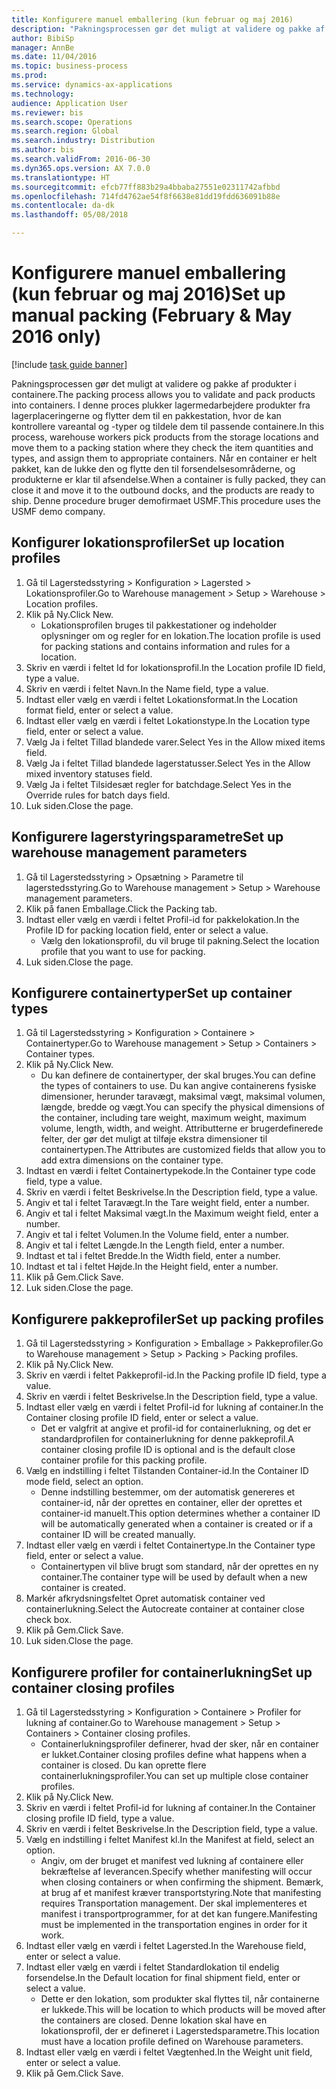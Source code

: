 ```yaml
--- 
title: Konfigurere manuel emballering (kun februar og maj 2016)
description: "Pakningsprocessen gør det muligt at validere og pakke af produkter i containere."
author: BibiSp
manager: AnnBe
ms.date: 11/04/2016
ms.topic: business-process
ms.prod: 
ms.service: dynamics-ax-applications
ms.technology: 
audience: Application User
ms.reviewer: bis
ms.search.scope: Operations
ms.search.region: Global
ms.search.industry: Distribution
ms.author: bis
ms.search.validFrom: 2016-06-30
ms.dyn365.ops.version: AX 7.0.0
ms.translationtype: HT
ms.sourcegitcommit: efcb77ff883b29a4bbaba27551e02311742afbbd
ms.openlocfilehash: 714fd4762ae54f8f6638e81dd19fdd636091b88e
ms.contentlocale: da-dk
ms.lasthandoff: 05/08/2018

---
```

# <a name="set-up-manual-packing-february--may-2016-only"></a><span data-ttu-id="21e68-103">Konfigurere manuel emballering (kun februar og maj 2016)</span><span class="sxs-lookup"><span data-stu-id="21e68-103">Set up manual packing (February & May 2016 only)</span></span>

[!include [task guide banner](../../includes/task-guide-banner.md)]

<span data-ttu-id="21e68-104">Pakningsprocessen gør det muligt at validere og pakke af produkter i containere.</span><span class="sxs-lookup"><span data-stu-id="21e68-104">The packing process allows you to validate and pack products into containers.</span></span> <span data-ttu-id="21e68-105">I denne proces plukker lagermedarbejdere produkter fra lagerplaceringerne og flytter dem til en pakkestation, hvor de kan kontrollere vareantal og -typer og tildele dem til passende containere.</span><span class="sxs-lookup"><span data-stu-id="21e68-105">In this process, warehouse workers pick products from the storage locations and move them to a packing station where they check the item quantities and types, and assign them to appropriate containers.</span></span> <span data-ttu-id="21e68-106">Når en container er helt pakket, kan de lukke den og flytte den til forsendelsesområderne, og produkterne er klar til afsendelse.</span><span class="sxs-lookup"><span data-stu-id="21e68-106">When a container is fully packed, they can close it and move it to the outbound docks, and the products are ready to ship.</span></span> <span data-ttu-id="21e68-107">Denne procedure bruger demofirmaet USMF.</span><span class="sxs-lookup"><span data-stu-id="21e68-107">This procedure uses the USMF demo company.</span></span>


## <a name="set-up-location-profiles"></a><span data-ttu-id="21e68-108">Konfigurer lokationsprofiler</span><span class="sxs-lookup"><span data-stu-id="21e68-108">Set up location profiles</span></span>
1. <span data-ttu-id="21e68-109">Gå til Lagerstedsstyring > Konfiguration > Lagersted > Lokationsprofiler.</span><span class="sxs-lookup"><span data-stu-id="21e68-109">Go to Warehouse management > Setup > Warehouse > Location profiles.</span></span>
2. <span data-ttu-id="21e68-110">Klik på Ny.</span><span class="sxs-lookup"><span data-stu-id="21e68-110">Click New.</span></span>
    * <span data-ttu-id="21e68-111">Lokationsprofilen bruges til pakkestationer og indeholder oplysninger om og regler for en lokation.</span><span class="sxs-lookup"><span data-stu-id="21e68-111">The location profile is used for packing stations and contains information and rules for a location.</span></span>  
3. <span data-ttu-id="21e68-112">Skriv en værdi i feltet Id for lokationsprofil.</span><span class="sxs-lookup"><span data-stu-id="21e68-112">In the Location profile ID field, type a value.</span></span>
4. <span data-ttu-id="21e68-113">Skriv en værdi i feltet Navn.</span><span class="sxs-lookup"><span data-stu-id="21e68-113">In the Name field, type a value.</span></span>
5. <span data-ttu-id="21e68-114">Indtast eller vælg en værdi i feltet Lokationsformat.</span><span class="sxs-lookup"><span data-stu-id="21e68-114">In the Location format field, enter or select a value.</span></span>
6. <span data-ttu-id="21e68-115">Indtast eller vælg en værdi i feltet Lokationstype.</span><span class="sxs-lookup"><span data-stu-id="21e68-115">In the Location type field, enter or select a value.</span></span>
7. <span data-ttu-id="21e68-116">Vælg Ja i feltet Tillad blandede varer.</span><span class="sxs-lookup"><span data-stu-id="21e68-116">Select Yes in the Allow mixed items field.</span></span>
8. <span data-ttu-id="21e68-117">Vælg Ja i feltet Tillad blandede lagerstatusser.</span><span class="sxs-lookup"><span data-stu-id="21e68-117">Select Yes in the Allow mixed  inventory statuses field.</span></span>
9. <span data-ttu-id="21e68-118">Vælg Ja i feltet Tilsidesæt regler for batchdage.</span><span class="sxs-lookup"><span data-stu-id="21e68-118">Select Yes in the Override rules for batch days field.</span></span>
10. <span data-ttu-id="21e68-119">Luk siden.</span><span class="sxs-lookup"><span data-stu-id="21e68-119">Close the page.</span></span>

## <a name="set-up-warehouse-management-parameters"></a><span data-ttu-id="21e68-120">Konfigurere lagerstyringsparametre</span><span class="sxs-lookup"><span data-stu-id="21e68-120">Set up warehouse management parameters</span></span> 
1. <span data-ttu-id="21e68-121">Gå til Lagerstedsstyring > Opsætning > Parametre til lagerstedsstyring.</span><span class="sxs-lookup"><span data-stu-id="21e68-121">Go to Warehouse management > Setup > Warehouse management parameters.</span></span>
2. <span data-ttu-id="21e68-122">Klik på fanen Emballage.</span><span class="sxs-lookup"><span data-stu-id="21e68-122">Click the Packing tab.</span></span>
3. <span data-ttu-id="21e68-123">Indtast eller vælg en værdi i feltet Profil-id for pakkelokation.</span><span class="sxs-lookup"><span data-stu-id="21e68-123">In the Profile ID for packing location field, enter or select a value.</span></span>
    * <span data-ttu-id="21e68-124">Vælg den lokationsprofil, du vil bruge til pakning.</span><span class="sxs-lookup"><span data-stu-id="21e68-124">Select the location profile that you want to use for packing.</span></span>  
4. <span data-ttu-id="21e68-125">Luk siden.</span><span class="sxs-lookup"><span data-stu-id="21e68-125">Close the page.</span></span>

## <a name="set-up-container-types"></a><span data-ttu-id="21e68-126">Konfigurere containertyper</span><span class="sxs-lookup"><span data-stu-id="21e68-126">Set up container types</span></span>
1. <span data-ttu-id="21e68-127">Gå til Lagerstedsstyring > Konfiguration > Containere > Containertyper.</span><span class="sxs-lookup"><span data-stu-id="21e68-127">Go to Warehouse management > Setup > Containers > Container types.</span></span>
2. <span data-ttu-id="21e68-128">Klik på Ny.</span><span class="sxs-lookup"><span data-stu-id="21e68-128">Click New.</span></span>
    * <span data-ttu-id="21e68-129">Du kan definere de containertyper, der skal bruges.</span><span class="sxs-lookup"><span data-stu-id="21e68-129">You can define the types of containers to use.</span></span> <span data-ttu-id="21e68-130">Du kan angive containerens fysiske dimensioner, herunder taravægt, maksimal vægt, maksimal volumen, længde, bredde og vægt.</span><span class="sxs-lookup"><span data-stu-id="21e68-130">You can specify the physical dimensions of the container, including tare weight, maximum weight, maximum volume, length, width, and weight.</span></span>  <span data-ttu-id="21e68-131">Attributterne er brugerdefinerede felter, der gør det muligt at tilføje ekstra dimensioner til containertypen.</span><span class="sxs-lookup"><span data-stu-id="21e68-131">The Attributes are customized fields that allow you to add extra dimensions on the container type.</span></span>     
3. <span data-ttu-id="21e68-132">Indtast en værdi i feltet Containertypekode.</span><span class="sxs-lookup"><span data-stu-id="21e68-132">In the Container type code field, type a value.</span></span>
4. <span data-ttu-id="21e68-133">Skriv en værdi i feltet Beskrivelse.</span><span class="sxs-lookup"><span data-stu-id="21e68-133">In the Description field, type a value.</span></span>
5. <span data-ttu-id="21e68-134">Angiv et tal i feltet Taravægt.</span><span class="sxs-lookup"><span data-stu-id="21e68-134">In the Tare weight field, enter a number.</span></span>
6. <span data-ttu-id="21e68-135">Angiv et tal i feltet Maksimal vægt.</span><span class="sxs-lookup"><span data-stu-id="21e68-135">In the Maximum weight field, enter a number.</span></span>
7. <span data-ttu-id="21e68-136">Angiv et tal i feltet Volumen.</span><span class="sxs-lookup"><span data-stu-id="21e68-136">In the Volume field, enter a number.</span></span>
8. <span data-ttu-id="21e68-137">Angiv et tal i feltet Længde.</span><span class="sxs-lookup"><span data-stu-id="21e68-137">In the Length field, enter a number.</span></span>
9. <span data-ttu-id="21e68-138">Indtast et tal i feltet Bredde.</span><span class="sxs-lookup"><span data-stu-id="21e68-138">In the Width field, enter a number.</span></span>
10. <span data-ttu-id="21e68-139">Indtast et tal i feltet Højde.</span><span class="sxs-lookup"><span data-stu-id="21e68-139">In the Height field, enter a number.</span></span>
11. <span data-ttu-id="21e68-140">Klik på Gem.</span><span class="sxs-lookup"><span data-stu-id="21e68-140">Click Save.</span></span>
12. <span data-ttu-id="21e68-141">Luk siden.</span><span class="sxs-lookup"><span data-stu-id="21e68-141">Close the page.</span></span>

## <a name="set-up-packing-profiles"></a><span data-ttu-id="21e68-142">Konfigurere pakkeprofiler</span><span class="sxs-lookup"><span data-stu-id="21e68-142">Set up packing profiles</span></span>
1. <span data-ttu-id="21e68-143">Gå til Lagerstedsstyring > Konfiguration > Emballage > Pakkeprofiler.</span><span class="sxs-lookup"><span data-stu-id="21e68-143">Go to Warehouse management > Setup > Packing > Packing profiles.</span></span>
2. <span data-ttu-id="21e68-144">Klik på Ny.</span><span class="sxs-lookup"><span data-stu-id="21e68-144">Click New.</span></span>
3. <span data-ttu-id="21e68-145">Skriv en værdi i feltet Pakkeprofil-id.</span><span class="sxs-lookup"><span data-stu-id="21e68-145">In the Packing profile ID field, type a value.</span></span>
4. <span data-ttu-id="21e68-146">Skriv en værdi i feltet Beskrivelse.</span><span class="sxs-lookup"><span data-stu-id="21e68-146">In the Description field, type a value.</span></span>
5. <span data-ttu-id="21e68-147">Indtast eller vælg en værdi i feltet Profil-id for lukning af container.</span><span class="sxs-lookup"><span data-stu-id="21e68-147">In the Container closing profile ID field, enter or select a value.</span></span>
    * <span data-ttu-id="21e68-148">Det er valgfrit at angive et profil-id for containerlukning, og det er standardprofilen for containerlukning for denne pakkeprofil.</span><span class="sxs-lookup"><span data-stu-id="21e68-148">A container closing profile ID is optional and is the default close container profile for this packing profile.</span></span>  
6. <span data-ttu-id="21e68-149">Vælg en indstilling i feltet Tilstanden Container-id.</span><span class="sxs-lookup"><span data-stu-id="21e68-149">In the Container ID mode field, select an option.</span></span>
    * <span data-ttu-id="21e68-150">Denne indstilling bestemmer, om der automatisk genereres et container-id, når der oprettes en container, eller der oprettes et container-id manuelt.</span><span class="sxs-lookup"><span data-stu-id="21e68-150">This option determines whether a container ID will be automatically generated when a container is created or if a container ID will be created manually.</span></span>  
7. <span data-ttu-id="21e68-151">Indtast eller vælg en værdi i feltet Containertype.</span><span class="sxs-lookup"><span data-stu-id="21e68-151">In the Container type field, enter or select a value.</span></span>
    * <span data-ttu-id="21e68-152">Containertypen vil blive brugt som standard, når der oprettes en ny container.</span><span class="sxs-lookup"><span data-stu-id="21e68-152">The container type will be used by default when a new container is created.</span></span>  
8. <span data-ttu-id="21e68-153">Markér afkrydsningsfeltet Opret automatisk container ved containerlukning.</span><span class="sxs-lookup"><span data-stu-id="21e68-153">Select the Autocreate container at container close check box.</span></span>
9. <span data-ttu-id="21e68-154">Klik på Gem.</span><span class="sxs-lookup"><span data-stu-id="21e68-154">Click Save.</span></span>
10. <span data-ttu-id="21e68-155">Luk siden.</span><span class="sxs-lookup"><span data-stu-id="21e68-155">Close the page.</span></span>

## <a name="set-up-container-closing-profiles"></a><span data-ttu-id="21e68-156">Konfigurere profiler for containerlukning</span><span class="sxs-lookup"><span data-stu-id="21e68-156">Set up container closing profiles</span></span>
1. <span data-ttu-id="21e68-157">Gå til Lagerstedsstyring > Konfiguration > Containere > Profiler for lukning af container.</span><span class="sxs-lookup"><span data-stu-id="21e68-157">Go to Warehouse management > Setup > Containers > Container closing profiles.</span></span>
    * <span data-ttu-id="21e68-158">Containerlukningsprofiler definerer, hvad der sker, når en container er lukket.</span><span class="sxs-lookup"><span data-stu-id="21e68-158">Container closing profiles define what happens when a container is closed.</span></span> <span data-ttu-id="21e68-159">Du kan oprette flere containerlukningsprofiler.</span><span class="sxs-lookup"><span data-stu-id="21e68-159">You can set up multiple close container profiles.</span></span>       
2. <span data-ttu-id="21e68-160">Klik på Ny.</span><span class="sxs-lookup"><span data-stu-id="21e68-160">Click New.</span></span>
3. <span data-ttu-id="21e68-161">Skriv en værdi i feltet Profil-id for lukning af container.</span><span class="sxs-lookup"><span data-stu-id="21e68-161">In the Container closing profile ID field, type a value.</span></span>
4. <span data-ttu-id="21e68-162">Skriv en værdi i feltet Beskrivelse.</span><span class="sxs-lookup"><span data-stu-id="21e68-162">In the Description field, type a value.</span></span>
5. <span data-ttu-id="21e68-163">Vælg en indstilling i feltet Manifest kl.</span><span class="sxs-lookup"><span data-stu-id="21e68-163">In the Manifest at field, select an option.</span></span>
    * <span data-ttu-id="21e68-164">Angiv, om der bruget et manifest ved lukning af containere eller bekræftelse af leverancen.</span><span class="sxs-lookup"><span data-stu-id="21e68-164">Specify whether manifesting will occur when closing containers or when confirming the shipment.</span></span> <span data-ttu-id="21e68-165">Bemærk, at brug af et manifest kræver transportstyring.</span><span class="sxs-lookup"><span data-stu-id="21e68-165">Note that manifesting requires Transportation management.</span></span> <span data-ttu-id="21e68-166">Der skal implementeres et manifest i transportprogrammer, for at det kan fungere.</span><span class="sxs-lookup"><span data-stu-id="21e68-166">Manifesting must be implemented in the transportation engines in order for it work.</span></span>  
6. <span data-ttu-id="21e68-167">Indtast eller vælg en værdi i feltet Lagersted.</span><span class="sxs-lookup"><span data-stu-id="21e68-167">In the Warehouse field, enter or select a value.</span></span>
7. <span data-ttu-id="21e68-168">Indtast eller vælg en værdi i feltet Standardlokation til endelig forsendelse.</span><span class="sxs-lookup"><span data-stu-id="21e68-168">In the Default location for final shipment field, enter or select a value.</span></span>
    * <span data-ttu-id="21e68-169">Dette er den lokation, som produkter skal flyttes til, når containerne er lukkede.</span><span class="sxs-lookup"><span data-stu-id="21e68-169">This will be location to which products will be moved after the containers are closed.</span></span> <span data-ttu-id="21e68-170">Denne lokation skal have en lokationsprofil, der er defineret i Lagerstedsparametre.</span><span class="sxs-lookup"><span data-stu-id="21e68-170">This location must have a location profile defined on Warehouse parameters.</span></span>  
8. <span data-ttu-id="21e68-171">Indtast eller vælg en værdi i feltet Vægtenhed.</span><span class="sxs-lookup"><span data-stu-id="21e68-171">In the Weight unit field, enter or select a value.</span></span>
9. <span data-ttu-id="21e68-172">Klik på Gem.</span><span class="sxs-lookup"><span data-stu-id="21e68-172">Click Save.</span></span>


